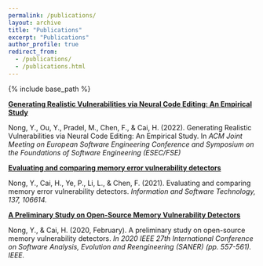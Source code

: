 ```yaml
---
permalink: /publications/
layout: archive
title: "Publications"
excerpt: "Publications"
author_profile: true
redirect_from: 
  - /publications/
  - /publications.html
---
```

{% include base_path %}

**[Generating Realistic Vulnerabilities via Neural Code Editing: An Empirical Study](https://www.researchgate.net/publication/361835991_Generating_Realistic_Vulnerabilities_via_Neural_Code_Editing_An_Empirical_Study)**

Nong, Y., Ou, Y., Pradel, M., Chen, F., & Cai, H. (2022). Generating Realistic Vulnerabilities via Neural Code Editing: An Empirical Study. In *ACM Joint Meeting on European Software Engineering Conference and Symposium on the Foundations of Software Engineering (ESEC/FSE)*

**[Evaluating and comparing memory error vulnerability detectors](https://www.researchgate.net/publication/351374599_Evaluating_and_comparing_memory_error_vulnerability_detectors)**

Nong, Y., Cai, H., Ye, P., Li, L., & Chen, F. (2021). Evaluating and comparing memory error vulnerability detectors. *Information and Software Technology, 137, 106614.*

**[A Preliminary Study on Open-Source Memory Vulnerability Detectors](https://www.researchgate.net/publication/340402566_A_Preliminary_Study_on_Open-Source_Memory_Vulnerability_Detectors)**

Nong, Y., & Cai, H. (2020, February). A preliminary study on open-source memory vulnerability detectors. *In 2020 IEEE 27th International Conference on Software Analysis, Evolution and Reengineering (SANER) (pp. 557-561). IEEE.*
